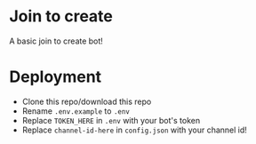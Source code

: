 # Join to create
A basic join to create bot!

# Deployment
- Clone this repo/download this repo
- Rename `.env.example` to `.env` 
- Replace `TOKEN_HERE` in `.env` with your bot's token
- Replace `channel-id-here` in `config.json` with your channel id!
